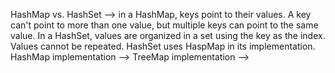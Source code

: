 HashMap vs. HashSet --> in a HashMap, keys point to their values. A key can't point to more than one value, 
  but multiple keys can point to the same value. In a HashSet, values are organized in a set using the key as the index.
  Values cannot be repeated. HashSet uses HaspMap in its implementation.
HashMap implementation --> 
TreeMap implementation -->
